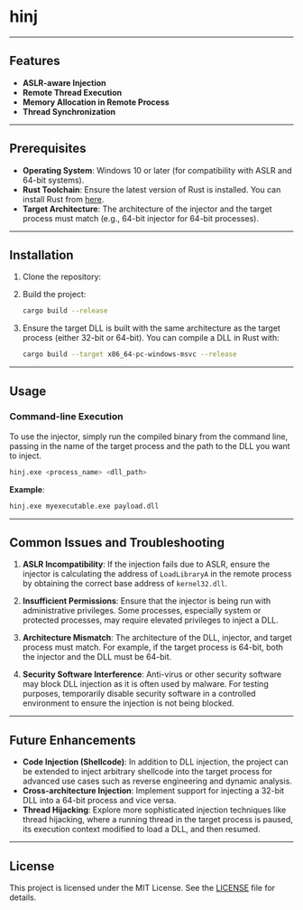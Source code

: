# hinj 


---
## Features

- **ASLR-aware Injection**
- **Remote Thread Execution**
- **Memory Allocation in Remote Process**
- **Thread Synchronization**

---
## Prerequisites

- **Operating System**: Windows 10 or later (for compatibility with ASLR and 64-bit systems).
- **Rust Toolchain**: Ensure the latest version of Rust is installed. You can install Rust from [here](https://www.rust-lang.org/tools/install).
- **Target Architecture**: The architecture of the injector and the target process must match (e.g., 64-bit injector for 64-bit processes).

---
## Installation

1. Clone the repository:
2. Build the project:

   ```sh
   cargo build --release
   ```

3. Ensure the target DLL is built with the same architecture as the target process (either 32-bit or 64-bit). You can compile a DLL in Rust with:

   ```sh
   cargo build --target x86_64-pc-windows-msvc --release
   ```
---

## Usage

### Command-line Execution

To use the injector, simply run the compiled binary from the command line, passing in the name of the target process and the path to the DLL you want to inject.

```sh
hinj.exe <process_name> <dll_path>
```

**Example**:

```sh
hinj.exe myexecutable.exe payload.dll
```

---

## Common Issues and Troubleshooting

1. **ASLR Incompatibility**: If the injection fails due to ASLR, ensure the injector is calculating the address of `LoadLibraryA` in the remote process by obtaining the correct base address of `kernel32.dll`.

2. **Insufficient Permissions**: Ensure that the injector is being run with administrative privileges. Some processes, especially system or protected processes, may require elevated privileges to inject a DLL.

3. **Architecture Mismatch**: The architecture of the DLL, injector, and target process must match. For example, if the target process is 64-bit, both the injector and the DLL must be 64-bit.

4. **Security Software Interference**: Anti-virus or other security software may block DLL injection as it is often used by malware. For testing purposes, temporarily disable security software in a controlled environment to ensure the injection is not being blocked.

---

## Future Enhancements

- **Code Injection (Shellcode)**: In addition to DLL injection, the project can be extended to inject arbitrary shellcode into the target process for advanced use cases such as reverse engineering and dynamic analysis.
- **Cross-architecture Injection**: Implement support for injecting a 32-bit DLL into a 64-bit process and vice versa.
- **Thread Hijacking**: Explore more sophisticated injection techniques like thread hijacking, where a running thread in the target process is paused, its execution context modified to load a DLL, and then resumed.
---

## License

This project is licensed under the MIT License. See the [LICENSE](LICENSE) file for details.
